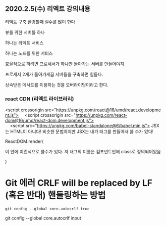## 2020.2.5(수) 리엑트 강의내용



리엑트 구축 환경할때 실수를 많이 한다

뷰를 위한 서버를 하나

하나는 리엑트 서비스

하나는 노드를 위한 서비스



효율적으로 하려면 프로세서가 하나만 돌아가는 서버를 만들어야지

프로세서 2개가 돌아가게끔 서버들을 구축하면 힘들다.



상속받은 메서드를 이용하는 것을 오버라이딩이라고 한다.

### react CDN (리엑트 라이브러리)

<script crossorigin src="https://unpkg.com/react@16/umd/react.development.js"></script>
    <script crossorigin src="https://unpkg.com/react-dom@16/umd/react-dom.development.js"></script>
    <script src="https://unpkg.com/babel-standalone@6/babel.min.js"></script>
JSX는 HTML이 아니다! 비슷한 문법이지만 JSX는 내가 태그를 만들어서 쓸 수가 있다! 

ReactDOM.render(

이 안에 <HelloWorld />이런식으로 쓸수가 있다. 저 태그의 이름은 컴포넌트안에 class로 정의되어있음

)





# Git 에러 CRLF will be replaced by LF (혹은 반대) 핸들링하는 방법

```
git config --global core.autocrlf true
```

git config --global core.autocrlf input